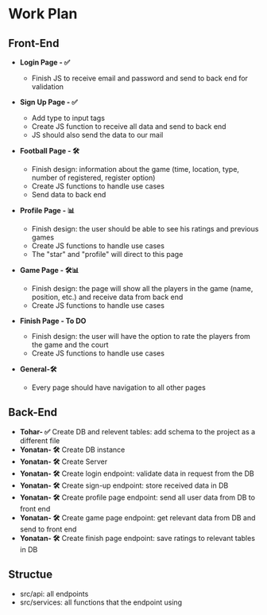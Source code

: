 # Work Plan

## Front-End

- **Login Page - ✅**

  - Finish JS to receive email and password and send to back end for validation

- **Sign Up Page - ✅**

  - Add type to input tags
  - Create JS function to receive all data and send to back end
  - JS should also send the data to our mail

- **Football Page - 🛠️**

  - Finish design: information about the game (time, location, type, number of registered, register option)
  - Create JS functions to handle use cases
  - Send data to back end

- **Profile Page - 📊**

  - Finish design: the user should be able to see his ratings and previous games
  - Create JS functions to handle use cases
  - The "star" and "profile" will direct to this page

- **Game Page - 🛠️📊**

  - Finish design: the page will show all the players in the game (name, position, etc.) and receive data from back end
  - Create JS functions to handle use cases

- **Finish Page - To DO**

  - Finish design: the user will have the option to rate the players from the game and the court
  - Create JS functions to handle use cases

- **General-🛠️**
  - Every page should have navigation to all other pages

## Back-End

- **Tohar- ✅** Create DB and relevent tables: add schema to the project as a different file
- **Yonatan- 🛠️** Create DB instance
- **Yonatan- 🛠️** Create Server
- **Yonatan- 🛠️** Create login endpoint: validate data in request from the DB
- **Yonatan- 🛠️** Create sign-up endpoint: store received data in DB
- **Yonatan- 🛠️** Create profile page endpoint: send all user data from DB to front end
- **Yonatan- 🛠️** Create game page endpoint: get relevant data from DB and send to front end
- **Yonatan- 🛠️** Create finish page endpoint: save ratings to relevant tables in DB

## Structue

- src/api: all endpoints
- src/services: all functions that the endpoint using

